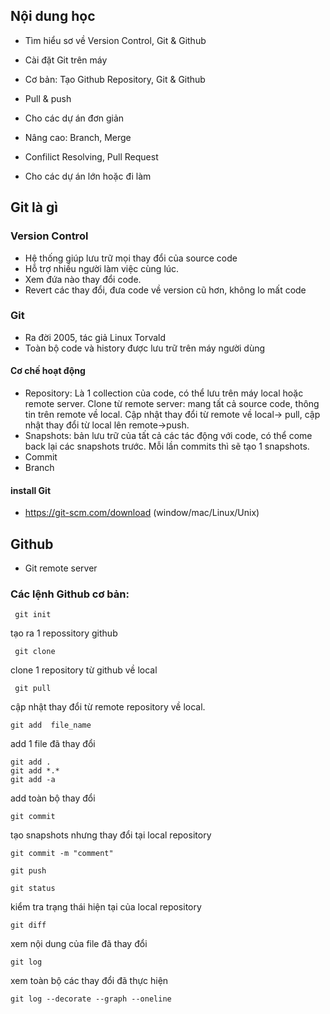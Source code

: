 ## Nội dung học
- Tìm hiểu sơ về Version Control, Git & Github
- Cài đặt Git trên máy

- Cơ bản: Tạo Github Repository, Git & Github
- Pull & push
- Cho các dự án đơn giản

- Nâng cao: Branch, Merge
- Confilict Resolving, Pull Request
- Cho các dự án lớn hoặc đi làm

## Git là gì
### Version Control
- Hệ thống giúp lưu trữ mọi thay đổi của source code
- Hỗ trợ nhiều người làm việc cùng lúc.
- Xem đứa nào thay đổi code.
- Revert các thay đổi, đưa code về version cũ hơn, không lo mất code

### Git
- Ra đời 2005, tác giả Linux Torvald
- Toàn bộ code và history được lưu trữ trên máy người dùng

#### Cơ chế hoạt động
- Repository: Là 1 collection của code, có thể lưu trên máy local hoặc remote server. Clone từ remote server: mang tất cả source code, thông tin trên remote về local. Cập nhật thay đổi từ remote về local-> pull, cập nhật thay đổi từ local lên remote->push.
- Snapshots: bản lưu trữ của tất cả các tác động với code, có thể come back lại các snapshots trước. Mỗi lần commits thì sẽ tạo 1 snapshots.
- Commit
- Branch

#### install Git
- https://git-scm.com/download (window/mac/Linux/Unix)

## Github

- Git remote server 

### Các lệnh Github cơ bản:
```
 git init
```
tạo ra 1 repossitory github
```
 git clone
```
clone 1 repository từ github về local
```
 git pull
```
cập nhật thay đổi từ remote repository về local.
```
git add  file_name
```
add 1 file đã thay đổi

```
git add . 
git add *.*
git add -a
```
add toàn bộ thay đổi
```
git commit 
```
tạo snapshots nhưng thay đổi tại local repository
```
git commit -m "comment"
```

```
git push
```
```
git status
```
kiểm tra trạng thái hiện tại của local repository

```
git diff
```
xem nội dung của file đã thay đổi

```
git log
```
xem toàn bộ các thay đổi đã thực hiện
```
git log --decorate --graph --oneline
```



